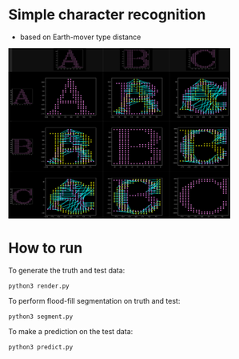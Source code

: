 # Simple character recognition
* based on Earth-mover type distance

<img src="fig/table.png" width="444px">

# How to run
To generate the truth and test data:

```
python3 render.py
```

To perform flood-fill segmentation on truth and test:

```
python3 segment.py
```

To make a prediction on the test data:

```
python3 predict.py
```


